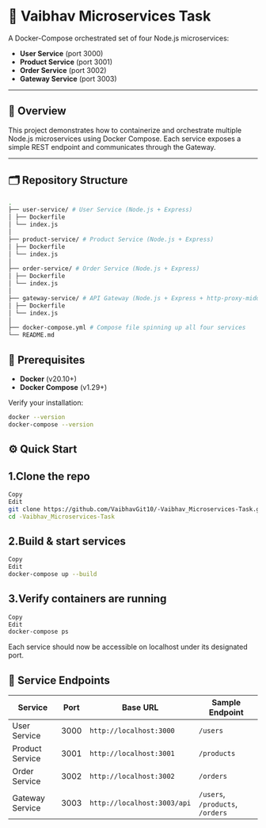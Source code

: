 # 🎯 Vaibhav Microservices Task

A Docker-Compose orchestrated set of four Node.js microservices:

- **User Service** (port 3000)  
- **Product Service** (port 3001)  
- **Order Service** (port 3002)  
- **Gateway Service** (port 3003)

---

## 📖 Overview

This project demonstrates how to containerize and orchestrate multiple Node.js microservices using Docker Compose. Each service exposes a simple REST endpoint and communicates through the Gateway.

---

## 🗂️ Repository Structure


```bash
.
├── user-service/ # User Service (Node.js + Express)
│ ├── Dockerfile
│ └── index.js
│
├── product-service/ # Product Service (Node.js + Express)
│ ├── Dockerfile
│ └── index.js
│
├── order-service/ # Order Service (Node.js + Express)
│ ├── Dockerfile
│ └── index.js
│
├── gateway-service/ # API Gateway (Node.js + Express + http-proxy-middleware)
│ ├── Dockerfile
│ └── index.js
│
├── docker-compose.yml # Compose file spinning up all four services
└── README.md 
```


## 🚀 Prerequisites

- **Docker** (v20.10+)  
- **Docker Compose** (v1.29+)

Verify your installation:

```bash
docker --version
docker-compose --version
```

## ⚙️ Quick Start

## 1.Clone the repo

```bash
Copy
Edit
git clone https://github.com/VaibhavGit10/-Vaibhav_Microservices-Task.git
cd -Vaibhav_Microservices-Task
```

## 2.Build & start services

```bash
Copy
Edit
docker-compose up --build
```

## 3.Verify containers are running

```bash
Copy
Edit
docker-compose ps
```

Each service should now be accessible on localhost under its designated port.

## 🧩 Service Endpoints

| **Service**       | **Port** | **Base URL**                  | **Sample Endpoint**                      |
|-------------------|----------|-------------------------------|------------------------------------------|
| User Service      | 3000     | `http://localhost:3000`       | `/users`                                 |
| Product Service   | 3001     | `http://localhost:3001`       | `/products`                              |
| Order Service     | 3002     | `http://localhost:3002`       | `/orders`                                |
| Gateway Service   | 3003     | `http://localhost:3003/api`   | `/users`, `/products`, `/orders`         |



